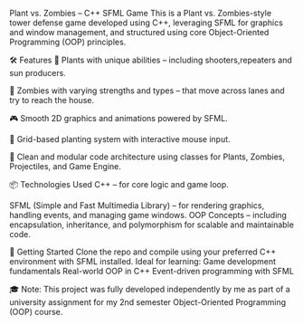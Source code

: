 Plant vs. Zombies – C++ SFML Game
This is a Plant vs. Zombies-style tower defense game developed using C++, leveraging SFML for graphics and window management, and structured using core Object-Oriented Programming (OOP) principles.

🛠 Features
🌿 Plants with unique abilities – including shooters,repeaters and sun producers.

🧟 Zombies with varying strengths and types – that move across lanes and try to reach the house.

🎮 Smooth 2D graphics and animations powered by SFML.

🧱 Grid-based planting system with interactive mouse input.

🧠 Clean and modular code architecture using classes for Plants, Zombies, Projectiles, and Game Engine.

📦 Technologies Used
C++ – for core logic and game loop.

SFML (Simple and Fast Multimedia Library) – for rendering graphics, handling events, and managing game windows.
OOP Concepts – including encapsulation, inheritance, and polymorphism for scalable and maintainable code.

🚀 Getting Started
Clone the repo and compile using your preferred C++ environment with SFML installed. Ideal for learning:
Game development fundamentals
Real-world OOP in C++
Event-driven programming with SFML

🎓 Note: This project was fully developed independently by me as part of a university assignment for my 2nd semester Object-Oriented Programming (OOP) course.
